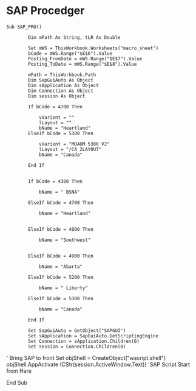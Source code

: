 # SAP Procedger 
	Sub SAP_PRO()
	
			Dim mPath As String, tLR As Double

			Set mWS = ThisWorkbook.Worksheets("macro_sheet")
			bCode = mWS.Range("$E$6").Value
			Posting_FromDate = mWS.Range("$E$7").Value
			Posting_ToDate = mWS.Range("$E$8").Value

			mPath = ThisWorkbook.Path
			Dim SapGuiAuto As Object
			Dim sApplication As Object
			Dim Connection As Object
			Dim session As Object

			If bCode = 4700 Then

				vVarient = ""
				lLayout = ""
				bName = "Heartland"
			ElseIf bCode = 5300 Then

				vVarient = "MDAOM 5300 V2"
				lLayout = "/CA 2LAYOUT"
				bName = "Canada"

			End If


			If bCode = 4300 Then

				bName = " BSNA"

			ElseIf bCode = 4700 Then

				bName = "Heartland"


			ElseIf bCode = 4800 Then

				bName = "Southwest"


			ElseIf bCode = 4900 Then

				bName = "Abarta"

			ElseIf bCode = 5200 Then

				bName = " Liberty"

			ElseIf bCode = 5300 Then

				bName = "Canada"

			End If

			Set SapGuiAuto = GetObject("SAPGUI")
			Set sApplication = SapGuiAuto.GetScriptingEngine
			Set Connection = sApplication.Children(0)
			Set session = Connection.Children(0)
	
	
' Bring SAP to front
			Set objShell = CreateObject("wscript.shell")
			objShell.AppActivate (CStr(session.ActiveWindow.Text))
'SAP Script Start from Hare
	
End Sub
